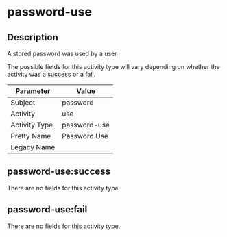 password-use
============

Description
-----------
A stored password was used by a user

The possible fields for this activity type will vary depending on whether the activity was a [success](#password-usesuccess) or a [fail](#password-usefail).

| Parameter     | Value        |
| ------------- | ------------ |
| Subject       | password     |
| Activity      | use          |
| Activity Type | password-use |
| Pretty Name   | Password Use |
| Legacy Name   |              |

password-use:success
--------------------

There are no fields for this activity type.


password-use:fail
-----------------

There are no fields for this activity type.
